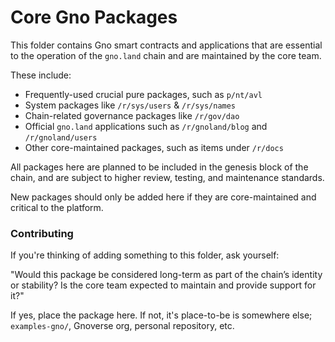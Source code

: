 # Core Gno Packages

This folder contains Gno smart contracts and applications that are essential to
the operation of the `gno.land` chain and are maintained by the core team.

These include:

- Frequently-used crucial pure packages, such as `p/nt/avl`
- System packages like `/r/sys/users` & `/r/sys/names` 
- Chain-related governance packages like `/r/gov/dao`
- Official `gno.land` applications such as `/r/gnoland/blog` and `/r/gnoland/users`
- Other core-maintained packages, such as items under `/r/docs`

All packages here are planned to be included in the genesis block of the chain,
and are subject to higher review, testing, and maintenance standards.

New packages should only be added here if they are core-maintained and critical to the platform.

### Contributing

If you're thinking of adding something to this folder, ask yourself:

"Would this package be considered long-term as part of the chain’s identity or stability?
Is the core team expected to maintain and provide support for it?" 

If yes, place the package here. 
If not, it's place-to-be is somewhere else; `examples-gno/`, Gnoverse org, 
personal repository, etc.